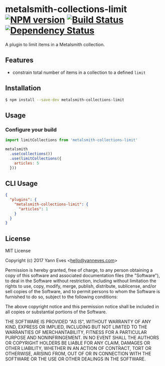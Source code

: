 # metalsmith-collections-limit [![NPM version][npm-image]][npm-url] [![Build Status][travis-image]][travis-url] [![Dependency Status][daviddm-image]][daviddm-url]
A plugin to limit items in a Metalsmith collection.

## Features

- constrain total number of items in a collection to a defined `limit`

## Installation

```bash
$ npm install --save-dev metalsmith-collections-limit
```

## Usage

### Configure your build

```javascript
import limitCollections from 'metalsmith-collections-limit'

metalsmith
  .use(collections())
  .use(limitCollections({
    articles: 5
  }))
```

## CLI Usage

```json
{
  "plugins": {
    "metalsmith-collections-limit": {
      "articles": 1
    }
  }
}
```

## License

MIT License

Copyright (c) 2017 Yann Eves &lt;hello@yanneves.com&gt;

Permission is hereby granted, free of charge, to any person obtaining a copy
of this software and associated documentation files (the "Software"), to deal
in the Software without restriction, including without limitation the rights
to use, copy, modify, merge, publish, distribute, sublicense, and/or sell
copies of the Software, and to permit persons to whom the Software is
furnished to do so, subject to the following conditions:

The above copyright notice and this permission notice shall be included in all
copies or substantial portions of the Software.

THE SOFTWARE IS PROVIDED "AS IS", WITHOUT WARRANTY OF ANY KIND, EXPRESS OR
IMPLIED, INCLUDING BUT NOT LIMITED TO THE WARRANTIES OF MERCHANTABILITY,
FITNESS FOR A PARTICULAR PURPOSE AND NONINFRINGEMENT. IN NO EVENT SHALL THE
AUTHORS OR COPYRIGHT HOLDERS BE LIABLE FOR ANY CLAIM, DAMAGES OR OTHER
LIABILITY, WHETHER IN AN ACTION OF CONTRACT, TORT OR OTHERWISE, ARISING FROM,
OUT OF OR IN CONNECTION WITH THE SOFTWARE OR THE USE OR OTHER DEALINGS IN THE
SOFTWARE.


[npm-image]: https://badge.fury.io/js/metalsmith-collections-limit.svg
[npm-url]: https://npmjs.org/package/metalsmith-collections-limit
[travis-image]: https://travis-ci.org/yanneves/metalsmith-collections-limit.svg?branch=master
[travis-url]: https://travis-ci.org/yanneves/metalsmith-collections-limit
[daviddm-image]: https://david-dm.org/yanneves/metalsmith-collections-limit.svg?theme=shields.io
[daviddm-url]: https://david-dm.org/yanneves/metalsmith-collections-limit
